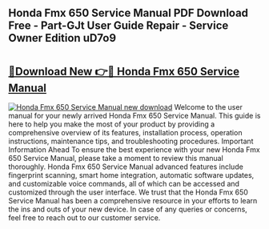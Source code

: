 ## Honda Fmx 650 Service Manual PDF Download Free - Part-GJt User Guide Repair - Service Owner Edition uD7o9

# <h2><a href="http://bc65772.oget.top/?id=Honda+Fmx+650+Service+Manual">🔗Download New 👉🔴 Honda Fmx 650 Service Manual</a></h2>

[![Honda Fmx 650 Service Manual new download](https://i.imgur.com/5g1atiW.png)](http://bc65772.oget.top/?id=Honda+Fmx+650+Service+Manual)
Welcome to the user manual for your newly arrived Honda Fmx 650 Service Manual. This guide is here to help you make the most of your product by providing a comprehensive overview of its features, installation process, operation instructions, maintenance tips, and troubleshooting procedures. Important Information Ahead To ensure the best experience with your new Honda Fmx 650 Service Manual, please take a moment to review this manual thoroughly. Honda Fmx 650 Service Manual advanced features include fingerprint scanning, smart home integration, automatic software updates, and customizable voice commands, all of which can be accessed and customized through the user interface. We trust that the Honda Fmx 650 Service Manual has been a comprehensive resource in your efforts to learn the ins and outs of your new device. In case of any queries or concerns, feel free to reach out to our customer service.
